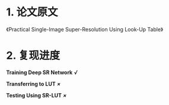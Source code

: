 # 1. 论文原文

《Practical Single-Image Super-Resolution Using Look-Up Table》

# 2. 复现进度

**Training Deep SR Network**  ***√*** 

**Transferring to LUT**   ***×***

**Testing Using SR-LUT**  ***×***





